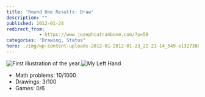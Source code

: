 ```yaml
---
title: 'Round One Results: Draw'
description: ""
published: 2012-01-24
redirect_from: 
            - https://www.josephcatrambone.com/?p=59
categories: "Drawing, Status"
hero: ./img/wp-content-uploads-2012-01-2012-01-23_22-21-14_549-e1327388569766-246x300.jpg
---
```

![First illustration of the year.](./img/wp-content-uploads-2012-01-2012-01-23_22-21-14_549-e1327388569766-246x300.jpg "Drawing 1")![My Left Hand](./img/wp-content-uploads-2012-01-2012-01-23_22-45-45_243-e1327388544511-215x300.jpg "Image 2 - My Hand")

- Math problems: 10/1000
- Drawings: 3/100
- Games: 0/6
